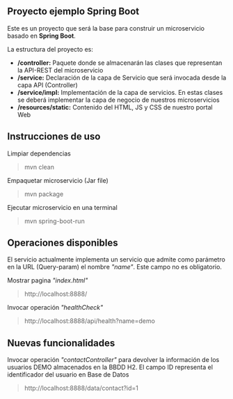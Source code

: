 
## Proyecto ejemplo Spring Boot

Este es un proyecto que será la base para construir un microservicio basado en **Spring Boot**.

La estructura del proyecto es:

 - **/controller:** Paquete donde se almacenarán las clases que representan la API-REST del microservicio
 - **/service:** Declaración de la capa de Servicio que será invocada desde la capa API (Controller)
 - **/service/impl:**  Implementación de la capa de servicios. En estas clases se deberá implementar la capa de negocio de nuestros microservicios
 - **/resources/static:** Contenido del HTML, JS y CSS de nuestro portal Web

## Instrucciones de uso

Limpiar dependencias
> mvn clean

Empaquetar microservicio (Jar file)

> mvn package

Ejecutar microservicio en una terminal

> mvn spring-boot-run


## Operaciones disponibles

El servicio actualmente implementa un servicio que admite como parámetro en la URL (Query-param) el nombre *"name"*. Este campo no es obligatorio.

Mostrar pagina *"index.html"*

> http://localhost:8888/

Invocar operación *"healthCheck"*

> http://localhost:8888/api/health?name=demo


## Nuevas funcionalidades

Invocar operación *"contactController"* para devolver la información de los usuarios DEMO almacenados en la BBDD H2. El campo ID representa el identificador del usuario en Base de Datos

> http://localhost:8888/data/contact?id=1

